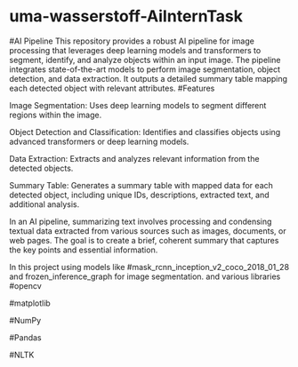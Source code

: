 # uma-wasserstoff-AiInternTask
#AI Pipeline
This repository provides a robust AI pipeline for image processing that leverages deep learning models and transformers to segment, identify, and analyze objects within an input image. The pipeline integrates state-of-the-art models to perform image segmentation, object detection, and data extraction. It outputs a detailed summary table mapping each detected object with relevant attributes.
#Features


Image Segmentation: Uses deep learning models to segment different regions within the image.

Object Detection and Classification: Identifies and classifies objects using advanced transformers or deep learning models.

Data Extraction: Extracts and analyzes relevant information from the detected objects.

Summary Table: Generates a summary table with mapped data for each detected object, including unique IDs, descriptions, extracted text, and additional analysis.

In an AI pipeline, summarizing text involves processing and condensing textual data extracted from various sources such as images, documents, or web pages. The goal is to create a brief, coherent summary that captures the key points and essential information.

In this project using models like #mask_rcnn_inception_v2_coco_2018_01_28 and frozen_inference_graph for image segmentation. and various libraries
#opencv

#matplotlib

#NumPy

#Pandas

#NLTK
